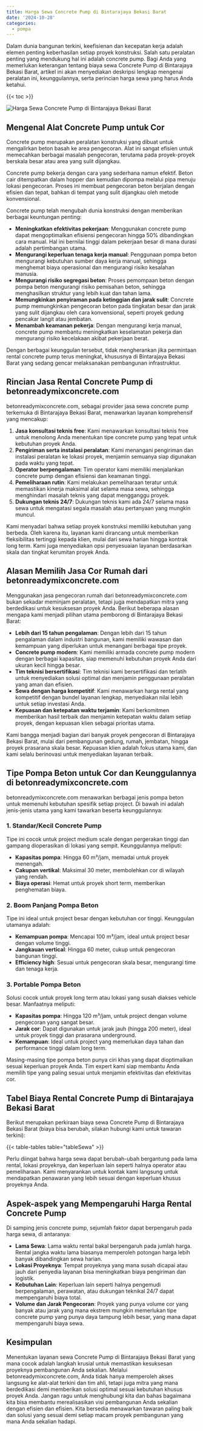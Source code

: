 ```yaml
---
title: Harga Sewa Concrete Pump di Bintarajaya Bekasi Barat
date: '2024-10-28'
categories:
  - pompa
---
```


Dalam dunia bangunan terkini, keefisienan dan kecepatan kerja adalah elemen penting keberhasilan setiap proyek konstruksi. Salah satu peralatan penting yang mendukung hal ini adalah concrete pump. Bagi Anda yang memerlukan keterangan tentang biaya sewa Concrete Pump di Bintarajaya Bekasi Barat, artikel ini akan menyediakan deskripsi lengkap mengenai peralatan ini, keunggulannya, serta perincian harga sewa yang harus Anda ketahui.

{{< toc >}}

![Harga Sewa Concrete Pump di Bintarajaya Bekasi Barat](https://betoncor8.github.io/pump/concrete-pump%20(10).png)

## Mengenal Alat Concrete Pump untuk Cor

Concrete pump merupakan peralatan konstruksi yang dibuat untuk mengalirkan beton basah ke area pengecoran. Alat ini sangat efisien untuk memecahkan berbagai masalah pengecoran, terutama pada proyek-proyek berskala besar atau area yang sulit dijangkau.

Concrete pump bekerja dengan cara yang sederhana namun efektif. Beton cair ditempatkan dalam hopper dan kemudian dipompa melalui pipa menuju lokasi pengecoran. Proses ini membuat pengecoran beton berjalan dengan efisien dan tepat, bahkan di tempat yang sulit dijangkau oleh metode konvensional.

Concrete pump telah mengubah dunia konstruksi dengan memberikan berbagai keuntungan penting:

- **Meningkatkan efektivitas pekerjaan**: Menggunakan concrete pump dapat mengoptimalkan efisiensi pengecoran hingga 50% dibandingkan cara manual. Hal ini bernilai tinggi dalam pekerjaan besar di mana durasi adalah pertimbangan utama.
- **Mengurangi keperluan tenaga kerja manual**: Penggunaan pompa beton mengurangi kebutuhan sumber daya kerja manual, sehingga menghemat biaya operasional dan mengurangi risiko kesalahan manusia.
- **Mengurangi risiko segregasi beton**: Proses pemompaan beton dengan pompa beton mengurangi risiko pemisahan beton, sehingga menghasilkan struktur yang lebih kuat dan tahan lama.
- **Memungkinkan penyiraman pada ketinggian dan jarak sulit**: Concrete pump memungkinkan pengecoran beton pada tingkatan besar dan jarak yang sulit dijangkau oleh cara konvensional, seperti proyek gedung pencakar langit atau jembatan.
- **Menambah keamanan pekerja**: Dengan mengurangi kerja manual, concrete pump membantu meningkatkan keselamatan pekerja dan mengurangi risiko kecelakaan akibat pekerjaan berat.

Dengan berbagai keunggulan tersebut, tidak mengherankan jika permintaan rental concrete pump terus meningkat, khususnya di Bintarajaya Bekasi Barat yang sedang gencar melaksanakan pembangunan infrastruktur.

## Rincian Jasa Rental Concrete Pump di betonreadymixconcrete.com

betonreadymixconcrete.com, sebagai provider jasa sewa concrete pump terkemuka di Bintarajaya Bekasi Barat, menawarkan layanan komprehensif yang mencakup:

1. **Jasa konsultasi teknis free**: Kami menawarkan konsultasi teknis free untuk menolong Anda menentukan tipe concrete pump yang tepat untuk kebutuhan proyek Anda.
2. **Pengiriman serta instalasi peralatan**: Kami menangani pengiriman dan instalasi peralatan ke lokasi proyek, menjamin semuanya siap digunakan pada waktu yang tepat.
3. **Operator berpengalaman**: Tim operator kami memiliki menjalankan concrete pump dengan efisiensi dan keamanan tinggi.
4. **Pemeliharaan rutin**: Kami melakukan pemeliharaan teratur untuk memastikan kinerja maksimal alat selama masa sewa, sehingga menghindari masalah teknis yang dapat mengganggu proyek.
5. **Dukungan teknis 24/7**: Dukungan teknis kami ada 24/7 selama masa sewa untuk mengatasi segala masalah atau pertanyaan yang mungkin muncul.

Kami menyadari bahwa setiap proyek konstruksi memiliki kebutuhan yang berbeda. Oleh karena itu, layanan kami dirancang untuk memberikan fleksibilitas tertinggi kepada klien, mulai dari sewa harian hingga kontrak long term. Kami juga menyediakan opsi penyesuaian layanan berdasarkan skala dan tingkat kerumitan proyek Anda.

## Alasan Memilih Jasa Cor Rumah dari betonreadymixconcrete.com

Menggunakan jasa pengecoran rumah dari betonreadymixconcrete.com bukan sekadar meminjam peralatan, tetapi juga mendapatkan mitra yang berdedikasi untuk kesuksesan proyek Anda. Berikut beberapa alasan mengapa kami menjadi pilihan utama pemborong di Bintarajaya Bekasi Barat:

- **Lebih dari 15 tahun pengalaman**: Dengan lebih dari 15 tahun pengalaman dalam industri bangunan, kami memiliki wawasan dan kemampuan yang diperlukan untuk menangani berbagai tipe proyek.
- **Concrete pump modern**: Kami memiliki armada concrete pump modern dengan berbagai kapasitas, siap memenuhi kebutuhan proyek Anda dari ukuran kecil hingga besar.
- **Tim teknisi bersertifikasi**: Tim teknisi kami bersertifikasi dan terlatih untuk menyediakan solusi optimal dan menjamin penggunaan peralatan yang aman dan efisien.
- **Sewa dengan harga kompetitif**: Kami menawarkan harga rental yang kompetitif dengan bundel layanan lengkap, menyediakan nilai lebih untuk setiap investasi Anda.
- **Kepuasan dan ketepatan waktu terjamin**: Kami berkomitmen memberikan hasil terbaik dan menjamin ketepatan waktu dalam setiap proyek, dengan kepuasan klien sebagai prioritas utama.

Kami bangga menjadi bagian dari banyak proyek pengecoran di Bintarajaya Bekasi Barat, mulai dari pembangunan gedung, rumah, jembatan, hingga proyek prasarana skala besar. Kepuasan klien adalah fokus utama kami, dan kami selalu berinovasi untuk menyediakan layanan terbaik.

## Tipe Pompa Beton untuk Cor dan Keunggulannya di betonreadymixconcrete.com

betonreadymixconcrete.com menawarkan berbagai jenis pompa beton untuk memenuhi kebutuhan spesifik setiap project. Di bawah ini adalah jenis-jenis utama yang kami tawarkan beserta keunggulannya:

### 1\. Standar/Kecil Concrete Pump

Tipe ini cocok untuk project medium scale dengan pergerakan tinggi dan gampang dioperasikan di lokasi yang sempit. Keunggulannya meliputi:

- **Kapasitas pompa**: Hingga 60 m³/jam, memadai untuk proyek menengah.
- **Cakupan vertikal**: Maksimal 30 meter, membolehkan cor di wilayah yang rendah.
- **Biaya operasi**: Hemat untuk proyek short term, memberikan penghematan biaya.

### 2\. Boom Panjang Pompa Beton

Tipe ini ideal untuk project besar dengan kebutuhan cor tinggi. Keunggulan utamanya adalah:

- **Kemampuan pompa**: Mencapai 100 m³/jam, ideal untuk project besar dengan volume tinggi.
- **Jangkauan vertical**: Hingga 60 meter, cukup untuk pengecoran bangunan tinggi.
- **Efficiency high**: Sesuai untuk pengecoran skala besar, mengurangi time dan tenaga kerja.

### 3\. Portable Pompa Beton

Solusi cocok untuk proyek long term atau lokasi yang susah diakses vehicle besar. Manfaatnya meliputi:

- **Kapasitas pompa**: Hingga 120 m³/jam, untuk project dengan volume pengecoran yang sangat besar.
- **Jarak cor**: Dapat digunakan untuk jarak jauh (hingga 200 meter), ideal untuk proyek tinggi dan prasarana underground.
- **Kemampuan**: Ideal untuk project yang memerlukan daya tahan dan performance tinggi dalam long term.

Masing-masing tipe pompa beton punya ciri khas yang dapat dioptimalkan sesuai keperluan proyek Anda. Tim expert kami siap membantu Anda memilih tipe yang paling sesuai untuk menjamin efektivitas dan efektivitas cor.

## Tabel Biaya Rental Concrete Pump di Bintarajaya Bekasi Barat

Berikut merupakan perkiraan biaya sewa Concrete Pump di Bintarajaya Bekasi Barat (biaya bisa berubah, silakan hubungi kami untuk tawaran terkini):

{{< table-tables table="tableSewa" >}}

Perlu diingat bahwa harga sewa dapat berubah-ubah bergantung pada lama rental, lokasi proyeknya, dan keperluan lain seperti halnya operator atau pemeliharaan. Kami menyarankan untuk kontak kami langsung untuk mendapatkan penawaran yang lebih sesuai dengan keperluan khusus proyeknya Anda.

## Aspek-aspek yang Mempengaruhi Harga Rental Concrete Pump

Di samping jenis concrete pump, sejumlah faktor dapat berpengaruh pada harga sewa, di antaranya:

- **Lama Sewa**: Lama waktu rental bakal berpengaruh pada jumlah harga. Rental jangka waktu lama biasanya memperoleh potongan harga lebih banyak dibandingkan sewa harian.
- **Lokasi Proyeknya**: Tempat proyeknya yang mana susah dicapai atau jauh dari penyedia layanan bisa meningkatkan biaya pengiriman dan logistik.
- **Kebutuhan Lain**: Keperluan lain seperti halnya pengemudi berpengalaman, perawatan, atau dukungan teknikal 24/7 dapat mempengaruhi biaya total.
- **Volume dan Jarak Pengecoran**: Proyek yang punya volume cor yang banyak atau jarak yang mana ekstrem mungkin memerlukan tipe concrete pump yang punya daya tampung lebih besar, yang mana dapat mempengaruhi biaya sewa.

## Kesimpulan

Menentukan layanan sewa Concrete Pump di Bintarajaya Bekasi Barat yang mana cocok adalah langkah krusial untuk memastikan kesuksesan proyeknya pembangunan Anda sekalian. Melalui betonreadymixconcrete.com, Anda tidak hanya memperoleh akses langsung ke alat-alat terkini dan tim ahli, tetapi juga mitra yang mana berdedikasi demi memberikan solusi optimal sesuai kebutuhan khusus proyek Anda. Jangan ragu untuk menghubungi kita dan bahas bagaimana kita bisa membantu merealisasikan visi pembangunan Anda sekalian dengan efisien dan efisien. Kita bersedia menawarkan tawaran paling baik dan solusi yang sesuai demi setiap macam proyek pembangunan yang mana Anda sekalian hadapi.
